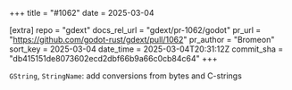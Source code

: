 +++
title = "#1062"
date = 2025-03-04

[extra]
repo = "gdext"
docs_rel_url = "gdext/pr-1062/godot"
pr_url = "https://github.com/godot-rust/gdext/pull/1062"
pr_author = "Bromeon"
sort_key = 2025-03-04
date_time = 2025-03-04T20:31:12Z
commit_sha = "db415151de8073602ecd2dbf66b9a66c0cb84c64"
+++

`GString`, `StringName`: add conversions from bytes and C-strings

